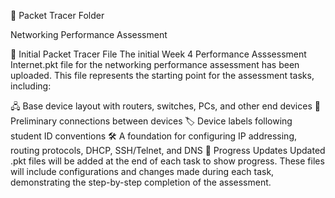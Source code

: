 📁 Packet Tracer Folder

Networking Performance Assessment

📌 Initial Packet Tracer File
The initial Week 4 Performance Asssessment Internet.pkt file for the networking performance assessment has been uploaded. This file represents the starting point for the assessment tasks, including:

🖧 Base device layout with routers, switches, PCs, and other end devices
🔌 Preliminary connections between devices
🏷️ Device labels following student ID conventions
🛠️ A foundation for configuring IP addressing, routing protocols, DHCP, SSH/Telnet, and DNS
🔄 Progress Updates
Updated .pkt files will be added at the end of each task to show progress. These files will include configurations and changes made during each task, demonstrating the step-by-step completion of the assessment.
